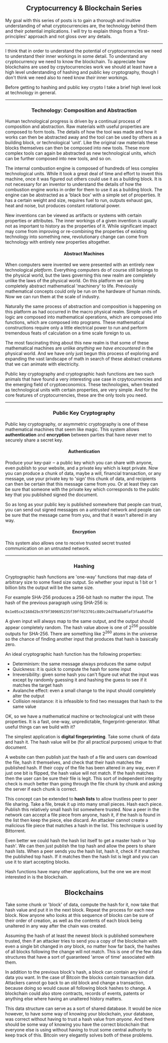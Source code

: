 <center><h2>Cryptocurrency & Blockchain Series</h2></center>

My goal with this series of posts is to gain a thorough and inuitive understanding of what cryptocurrencies are, the technology behind them and their potential implications. I will try to explain things from a 'first-principles' approach and not gloss over any details.

<hr>

I think that in order to understand the potential of cryptocurrencies we need to understand their inner workings in some detail. To understand any cryptocurrency we need to know the blockchain. To appreciate how blockchains are used by crpytocurrencies work we should at least have a high level understanding of hashing and public key cryptography, though I don't think we need also to need know *their* inner workings.

Before getting to hashing and public key crypto I take a brief high level look at technology in general.

<hr>

<center><h3>Technology: Composition and Abstraction</h3></center>

Human technological progress is driven by a continual process of composition and abstraction. Raw materials with useful properties are composed to form tools. The details of how the tool was made and how it works can then be abstracted away and the tool can be used by others as a building block, or technological 'unit'. Like the original raw materials these blocks themselves can then be composed into new tools. These more complex tools can again be abstracted as new technological units, which can be further composed into new tools, and so on.

The internal combustion engine is composed of hundreds of less complex technological units. While it took a great deal of time and effort to invent this machine, once it was figured out others could use it as a building block. It is not necessary for an inventor to understand the details of how the combustion engine works in order for them to use it as a building block. The engine can be abstracted as a 'black box' with a simple set of properties. It has a certain weight and size, requires fuel to run, outputs exhaust gas, heat and noise, but produces constant rotational power.

New inventions can be viewed as artifacts or systems with certain properties or attributes. The inner workings of a given invention is usually not as important to history as the properties of it. While significant impact may come from improving or re-combining the properties of existing technology into something new, revolutionary change can come from technology with entirely new properties altogether.

<center><h4>Abstract Machines</h4></center>

When computers were invented we were presented with an entirely new technological *platform*. Everything computers do of course still belongs to the physical world, but the laws governing this new realm are completely unlike the laws of the physical world. On this platform we can bring completely abstract mathematical 'machinery' to life. Previously mathematical concepts could only be run on the hardware of human minds. Now we can run them at the scale of industry.

Naturally the same process of abstraction and composition is happening on this platform as had occurred in the macro physical realm. Simple units of logic are composed into mathematical operations, which are composed into functions, which are composed into programs. These mathematical constructions require only a little electrical power to run and perform tremendous feats of calculation on a time scale foreign to us.

The most fascinating thing about this new realm is that some of these mathematical machines are unlike *anything we have encountered* in the physical world. And we have only just begun this process of exploring and expanding the vast landscape of math in search of these abstract creatures that we can animate with electricity.

Public key cryptography and cryptographic hash functions are two such animals that have found a very interesting use case in crpytocurrencies and the emerging field of cryptoeconomics. These technologies, when treated as technological units with certain properties, are very simple. And for the core features of cryptocurrencies, these are the only tools you need.

<hr>

<center><h3>Public Key Cryptography</h3></center>

Public key cryptography, or asymmetric cryptography is one of these mathematical machines that seem like magic. This system allows **authentication** and **encryption** between parties that have never met to securely share a secret key.

<center><h4>Authentication</h4></center>

<p>Produce your key-pair &#x2012; a public key which you can share with anyone, even publish to your website, and a private key which is kept private. Now you can produce a chunk of data, maybe a will, financial transaction, or any message, use your private key to 'sign' this chunk of data, and recipients can then be certain that this message came from you. Or at least they can be sure that someone with the private key which corresponds to the public key that you published signed the document.</p>

So as long as your public key is published somewhere that people can trust, you can send out signed messages on a *untrusted* network and people can be sure that the message came from you, and that it wasn't altered in any way.

<center><h4>Encryption</h4></center>

This system also allows one to receive trusted secret trusted communication on an untrusted network. 

<hr>

<center><h3>Hashing</h3></center>

Cryptographic hash functions are 'one-way' functions that map data of arbitrary size to some fixed size output. So whether your input is 1 bit or 1 billion bits the output will be the same size.

For example SHA-256 produces a 256-bit hash no matter the input. The hash of the previous paragraph using SHA-256 is:
```
0x1e05ce2168d2bc979f309695235f39ff023701c889c24d78ada0faf3faa6df5e
```
<p>A given input will always map to the same output, and the output should appear completely random. The hash value above is one of 2<sup>256</sup> possible outputs for SHA-256. There are something like 2<sup>260</sup> atoms in the universe so the chance of finding another input that produces that hash is basically zero.</p>

An ideal cryptographic hash function has the following properties:

* Determinism: the same message always produces the same output
* Quickness: it is quick to compute the hash for some input
* Irreversibility: given some hash you can't figure out what the input was except by randomly guessing it and hashing the guess to see if it matches the target hash
* Avalanche effect: even a small change to the input should completely alter the output
* Collision resistance: it is infeasible to find two messages that hash to the same value

OK, so we have a mathematical machine or technological unit with these properties. It is a fast, one-way, unpredictable, fingerprint-generator. What useful things can we build with it?

The simplest application is **digital fingerprinting**. Take some chunk of data and hash it. The hash value will be (for all practical purposes) unique to that document.

A website can then publish just the hash of a file and users can download the file, hash it themselves, and check that their hash matches the published hash. If their copy of the file has been altered in any way, even if just one bit is flipped, the hash value will not match. If the hash matches then the user can be sure their file is legit. This sort of independent integrity check is much better than going through the file chunk by chunk and asking the server if each chunk is correct.

This concept can be extended to **hash lists** to allow trustless peer to peer file sharing. Take a file, break it up into many small pieces. Hash each piece. Publish this relatively small hash list somewhere trusted. Now a peer in the network can accept a file piece from anyone, hash it, if the hash is found in the list then keep the piece, else discard. An attacker cannot create a malicious file piece that matches a hash in the list. This technique is used by Bittorrent.

Even better we could hash the hash list itself to get a master hash or 'top hash'. We can then just publish the top hash and allow the peers to share hash lists. When a peer sends you the hash list, hash it, check if it matches the published top hash. If it matches then the hash list is legit and you can use it to start accepting blocks.

Hash functions have many other applications, but the one we are most interested in is the blockchain.

<center><h2>Blockchains</h2></center>

Take some chunk or 'block' of data, compute the hash for it, now take that hash value and put it in the next block. Repeat the process for each new block. Now anyone who looks at this sequence of blocks can be sure of their order of creation, as well as the contents of each block being unaltered in any way after the chain was created.

Assuming the hash of at least the newest block is published somewhere trusted, then if an attacker tries to send you a copy of the blockchain with even a single bit changed in *any* block, no matter how far back, the hashes of all blocks following the change will not match. This is one of the few data structures that have a sort of guaranteed 'arrow of time' associated with them.

In addition to the previous block's hash, a block can contain any kind of data you want. In the case of Bitcoin the blocks contain transaction data. Attackers cannot go back to an old block and change a transaction, because doing so would cause all following block hashes to change. A blockchain could also store contracts, records of events, patents or anything else where having an unaltered history matters.

This data structure can serve as a sort of shared database. It would be nice however, to have some way of knowing your blockchain, your database, was correct without having to trust a hash value from *anyone*. And there should be some way of knowing you have the correct blockchain that everyone else is using without having to trust some central authority to keep track of this. Bitcoin very elegantly solves both of these problems.
